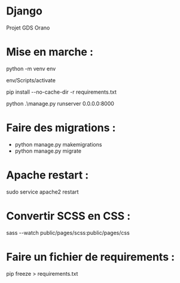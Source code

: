 # Django

Projet GDS Orano

# Mise en marche :

python -m venv env

env/Scripts/activate

pip install --no-cache-dir -r requirements.txt

python .\manage.py runserver 0.0.0.0:8000

# Faire des migrations :

- python manage.py makemigrations
- python manage.py migrate

# Apache restart :

sudo service apache2 restart

# Convertir SCSS en CSS :

sass --watch public/pages/scss:public/pages/css

# Faire un fichier de requirements :

pip freeze > requirements.txt
